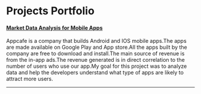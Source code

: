 # Projects Portfolio

#### [Market Data Analysis for Mobile Apps](https://github.com/ThSrAd/Revenue-Generating-App-Profiles-for-App-store-and-Google-Play-Market)

Appcafe is a company that builds Android and IOS mobile apps.The apps are made available on Google Play and App store.All the apps built by the company are free to download and install.The main source of revenue is from the in-app ads.The revenue generated is in direct correlation to the number of users who use our app.My goal for this project was to analyze data and help the developers understand what type of apps are likely to attract more users.

<hr>
